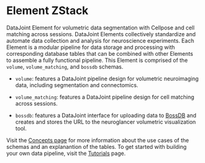 # Element ZStack

DataJoint Element for volumetric data segmentation with Cellpose and cell matching across sessions. DataJoint Elements
collectively standardize and automate data collection and analysis for neuroscience
experiments. Each Element is a modular pipeline for data storage and processing with
corresponding database tables that can be combined with other Elements to assemble a
fully functional pipeline. This Element is comprised of the `volume`,
`volume_matching`, and `bossdb` schemas. 

- `volume`: features a DataJoint pipeline design for volumetric neuroimaging data, including
  segmentation and connectomics.

- `volume_matching`: features a DataJoint pipeline design for cell matching
  across sessions.

- `bossdb`: features a DataJoint interface for uploading data to [BossDB](https://bossdb.org/) and
  creates and stores the URL to the neuroglancer volumetric visualization tool.

Visit the [Concepts page](./concepts.md) for more information about the use
cases of the schemas and an explanantion of the tables. To get started with
building your own data pipeline, visit the [Tutorials](./tutorials/index.md) page.